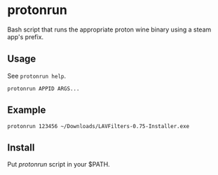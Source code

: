 # protonrun
Bash script that runs the appropriate proton wine binary using a steam app's prefix.

## Usage
See `protonrun help`.

```
protonrun APPID ARGS...
```

## Example

```
protonrun 123456 ~/Downloads/LAVFilters-0.75-Installer.exe
```

## Install
Put _protonrun_ script in your $PATH.
